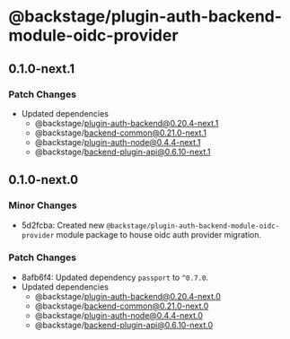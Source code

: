 # @backstage/plugin-auth-backend-module-oidc-provider

## 0.1.0-next.1

### Patch Changes

- Updated dependencies
  - @backstage/plugin-auth-backend@0.20.4-next.1
  - @backstage/backend-common@0.21.0-next.1
  - @backstage/plugin-auth-node@0.4.4-next.1
  - @backstage/backend-plugin-api@0.6.10-next.1

## 0.1.0-next.0

### Minor Changes

- 5d2fcba: Created new `@backstage/plugin-auth-backend-module-oidc-provider` module package to house oidc auth provider migration.

### Patch Changes

- 8afb6f4: Updated dependency `passport` to `^0.7.0`.
- Updated dependencies
  - @backstage/plugin-auth-backend@0.20.4-next.0
  - @backstage/backend-common@0.21.0-next.0
  - @backstage/plugin-auth-node@0.4.4-next.0
  - @backstage/backend-plugin-api@0.6.10-next.0
